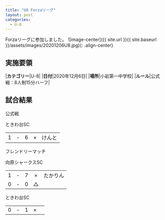 ```yaml
---
title: "U8 Forzaリーグ"
layout: post
categories:
  - U-8
---
```


Forzaリーグに参加しました。
![image-center]({{ site.url }}{{ site.baseurl }}/assets/images/20201206U8.jpg){: .align-center}

## 実施要領

|**カテゴリー**|U-8|
|**日付**|2020年12月6日|
|**場所**|小岩第一中学校|
|**ルール**|公式戦：8人制15分ハーフ|


## 試合結果

公式戦

ときわ台SC

|    |   |    |    |         |
|:--:|:-:|:--:|:--:|:--------|
|   1| - |   6|×|けんと|


フレンドリーマッチ

向原シャークスSC

|    |   |    |    |         |
|:--:|:-:|:--:|:--:|:--------|
|   1| - |   7|×|たかりん|
|   0| - |   0|△||

ときわ台SC

|    |   |    |    |         |
|:--:|:-:|:--:|:--:|:--------|
|   0| - |   1|×||
